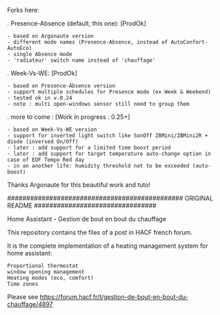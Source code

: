 Forks here:

. Presence-Absence (default, this one): [ProdOk]

    - based on Argonaute version
    - different mode names (Presence-Absence, instead of AutoConfort-AutoEco)
    - single Absence mode
    - 'radiateur' switch name instead of 'chauffage'

. Week-Vs-WE: [ProdOk]

    - based on Presence-Absence version
    - support multiple schedules for Presence mode (ex Week & Weekend)
    - tested ok in v.0.24
    - note : multi open-windows sensor still need to group them

. more to come : [Work in progress : 0.25+]

    - based on Week-Vs-WE version
    - support for inverted light switch like SonOff ZBMini/ZBMini2R + diode (inversed On/Off)
    - later : add support for a limited time boost period
    - later : add support for target temperature auto-change option in case of EDF Tempo Red day
    - in an another life: humidity threshold not to be exceeded (auto-boost)

Thanks Argonaute for this beautiful work and tuto!

############################################## ORIGINAL README ################################

Home Assistant - Gestion de bout en bout du chauffage

This repository contains the files of a post in HACF french forum.

It is the complete implementation of a heating management system for home assistant:

    Proportional thermostat
    window opening management
    Heating modes (eco, comfort)
    Time zones

Please see https://forum.hacf.fr/t/gestion-de-bout-en-bout-du-chauffage/4897

